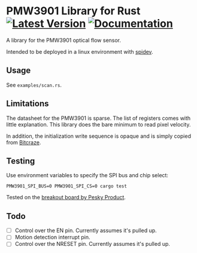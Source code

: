 # PMW3901 Library for Rust [![Latest Version]][crates.io] [![Documentation]][docs.rs]

[Latest Version]: https://img.shields.io/crates/v/pmw3901.svg
[crates.io]: https://crates.io/crates/pmw3901
[Documentation]: https://docs.rs/pmw3901/badge.svg
[docs.rs]: https://docs.rs/pmw3901

A library for the PMW3901 optical flow sensor.

Intended to be deployed in a linux environment with
[spidev](https://www.kernel.org/doc/Documentation/spi/spidev).

## Usage

See `examples/scan.rs`.

## Limitations

The datasheet for the PMW3901 is sparse.  The list of registers comes with
little explanation. This library does the bare minimum to read pixel velocity.

In addition, the initialization write sequence is opaque and is simply copied
from [Bitcraze](https://github.com/bitcraze/Bitcraze_PMW3901).

## Testing

Use environment variables to specify the SPI bus and chip select:

```
PMW3901_SPI_BUS=0 PMW3901_SPI_CS=0 cargo test
```

Tested on the [breakout board by Pesky Product](
https://www.tindie.com/products/onehorse/pmw3901-optical-flow-sensor/).

## Todo

- [ ] Control over the EN pin. Currently assumes it's pulled up.
- [ ] Motion detection interrupt pin.
- [ ] Control over the NRESET pin. Currently assumes it's pulled up.
